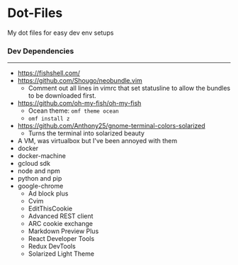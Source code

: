 # Dot-Files
My dot files for easy dev env setups


### Dev Dependencies
---
* https://fishshell.com/
* https://github.com/Shougo/neobundle.vim 
  - Comment out all lines in vimrc that set statusline to allow the bundles to be downloaded first.
* https://github.com/oh-my-fish/oh-my-fish
  - Ocean theme: ```omf theme ocean```
  - ```omf install z```
* https://github.com/Anthony25/gnome-terminal-colors-solarized
  - Turns the terminal into solarized beauty
* A VM, was virtualbox but I've been annoyed with them
* docker
* docker-machine
* gcloud sdk
* node and npm
* python and pip
* google-chrome
  - Ad block plus
  - Cvim
  - EditThisCookie
  - Advanced REST client
  - ARC cookie exchange
  - Markdown Preview Plus
  - React Developer Tools
  - Redux DevTools
  - Solarized Light Theme
